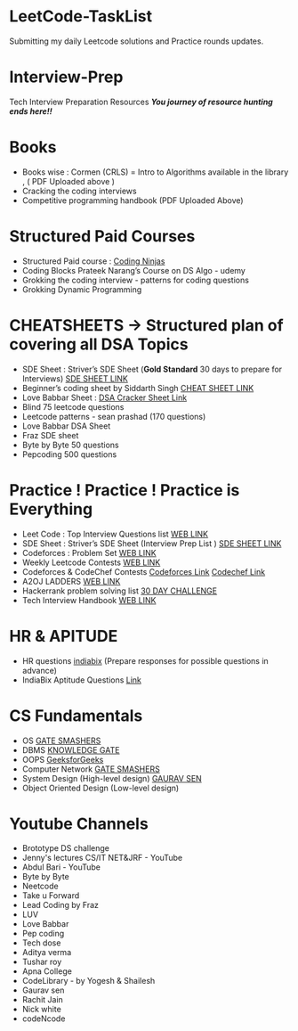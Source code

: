 # LeetCode-TaskList
Submitting my daily Leetcode solutions and Practice rounds updates.
# Interview-Prep
Tech Interview Preparation Resources
***You journey of resource hunting ends here!!***
# Books
* Books wise : Cormen (CRLS) = Intro to Algorithms available in the library , ( PDF Uploaded above )
* Cracking the coding interviews 
* Competitive programming handbook (PDF Uploaded Above)


# Structured Paid Courses
* Structured Paid course : [Coding Ninjas](https://www.codingninjas.com/) 
* Coding Blocks Prateek Narang’s Course on DS Algo - udemy
* Grokking the coding interview - patterns for coding questions
* Grokking Dynamic Programming


# CHEATSHEETS -> Structured plan of covering all DSA Topics 
* SDE Sheet : Striver’s SDE Sheet (**Gold Standard** 30 days to prepare for Interviews) [SDE SHEET LINK](https://docs.google.com/document/d/1T7-c2Sf2Rwp9HZ-gVtXD-QsNIgDO0U72Ex89We5U_Mo/edit?usp=sharing) 
* Beginner’s coding sheet by Siddarth Singh [CHEAT SHEET LINK](https://drive.google.com/file/d/1jtQyoiLaANK3Yj72K7vlIvoQFb-lvtvF/view)
* Love Babbar Sheet : [DSA Cracker Sheet Link](https://drive.google.com/file/d/1FMdN_OCfOI0iAeDlqswCiC2DZzD4nPsb/view)
* Blind 75 leetcode questions
* Leetcode patterns - sean prashad (170 questions)
* Love Babbar DSA Sheet
* Fraz SDE sheet
* Byte by Byte 50 questions
* Pepcoding 500 questions

# Practice ! Practice ! Practice is Everything 
* Leet Code : Top Interview Questions list  [WEB LINK](https://leetcode.com/problemset/top-interview-questions/)
* SDE Sheet : Striver’s SDE Sheet (Interview Prep List ) [SDE SHEET LINK](https://docs.google.com/document/d/1T7-c2Sf2Rwp9HZ-gVtXD-QsNIgDO0U72Ex89We5U_Mo/edit?usp=sharing) 
* Codeforces : Problem Set  [WEB LINK](https://codeforces.com/problemset)
* Weekly Leetcode Contests  [WEB LINK](https://leetcode.com/contest/)
* Codeforces & CodeChef Contests  [Codeforces Link](https://codeforces.com/contests) [Codechef Link](https://www.codechef.com/)
* A2OJ LADDERS [WEB LINK](https://a2oj.herokuapp.com/)
* Hackerrank problem solving list [30 DAY CHALLENGE](https://drive.google.com/file/d/10w3kjGTsEoKCZzlfvbx04uTcyYxJELVW/view)
* Tech Interview Handbook [WEB LINK](https://techinterviewhandbook.org/)


# HR & APITUDE
* HR questions [indiabix](https://www.indiabix.com/hr-interview/questions-and-answers/) (Prepare responses for possible questions in advance)
* IndiaBix Aptitude Questions [Link](https://www.indiabix.com/)

# CS Fundamentals
* OS  [GATE SMASHERS](https://www.youtube.com/playlist?list=PLxCzCOWd7aiGz9donHRrE9I3Mwn6XdP8p)
* DBMS  [KNOWLEDGE GATE](https://www.youtube.com/playlist?list=PLmXKhU9FNesR1rSES7oLdJaNFgmuj0SYV)
* OOPS  [GeeksforGeeks](https://www.geeksforgeeks.org/object-oriented-programming-in-cpp/)
* Computer Network  [GATE SMASHERS](https://www.youtube.com/playlist?list=PLxCzCOWd7aiGFBD2-2joCpWOLUrDLvVV_)
* System Design (High-level design) [GAURAV SEN](https://www.youtube.com/playlist?list=PLMCXHnjXnTnvo6alSjVkgxV-VH6EPyvoX)
* Object Oriented Design (Low-level design)

# Youtube Channels
* Brototype DS challenge
* Jenny's lectures CS/IT NET&JRF - YouTube
* Abdul Bari - YouTube
* Byte by Byte
* Neetcode
* Take u Forward
* Lead Coding by Fraz
* LUV
* Love Babbar
* Pep coding
* Tech dose 
* Aditya verma
* Tushar roy
* Apna College
* CodeLibrary - by Yogesh & Shailesh
* Gaurav sen
* Rachit Jain
* Nick white
* codeNcode


